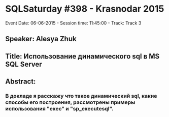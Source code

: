 # SQLSaturday #398 - Krasnodar 2015
Event Date: 06-06-2015 - Session time: 11:45:00 - Track: Track 3
## Speaker: Alesya Zhuk
## Title: Использование динамического sql в MS SQL Server 
## Abstract:
### В докладе я расскажу что такое динамический sql,  какие способы его построения, рассмотрены примеры использования "exec" и "sp_executesql".   
